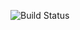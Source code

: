 ![Build Status](https://codebuild.ap-southeast-1.amazonaws.com/badges?uuid=eyJlbmNyeXB0ZWREYXRhIjoiWHRyeHM0MGpLbitaamdhMHJUSmg5NVpBVVY5OSs2bmNwTDR5c1BXcnZGUVBFemJud3VjSGRKTFFlVlE4ZGJjV2NqL3ZJajBpTURLenFRU2JmdFRnR1FjPSIsIml2UGFyYW1ldGVyU3BlYyI6Imtud1JMdzJ3VHB3cVVEZU0iLCJtYXRlcmlhbFNldFNlcmlhbCI6MX0%3D&branch=working/*)
